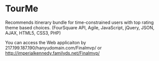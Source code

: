 # TourMe
Recommends itinerary bundle for time-constrained users with top rating theme based choices. (FourSquare API, Agile, JavaScript, jQuery, JSON, AJAX, HTML5, CSS3, PHP)


You can access the Web applicaiton by 
217.199.187.190/hanyudomain.com/Finalmvp/
or 
http://imperialkennedy.familyds.net/Finalmvp/
